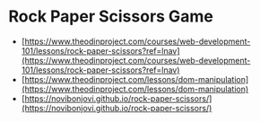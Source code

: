 # Rock Paper Scissors Game

- [https://www.theodinproject.com/courses/web-development-101/lessons/rock-paper-scissors?ref=lnav](https://www.theodinproject.com/courses/web-development-101/lessons/rock-paper-scissors?ref=lnav)
- [https://www.theodinproject.com/lessons/dom-manipulation](https://www.theodinproject.com/lessons/dom-manipulation)
- [https://novibonjovi.github.io/rock-paper-scissors/](https://novibonjovi.github.io/rock-paper-scissors/)
